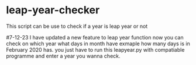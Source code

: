 # leap-year-checker
This script can be use to check if a year is leap year or not

#7-12-23
I have updated a new feature to leap year function now you can check on which year what days in month have
exmaple how many days is in February 2020 has.
you just have to run this leapyear.py with compatiable programme and enter a year you wanna check. 
